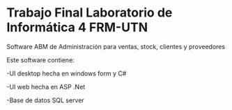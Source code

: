 # Trabajo Final Laboratorio de Informática 4 FRM-UTN

Software ABM de Administración para ventas, stock, clientes y proveedores

Este software contiene:

-UI desktop hecha en windows form y C# 

-UI web  hecha en ASP .Net 

-Base de datos SQL server
